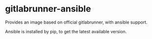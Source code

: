 # gitlabrunner-ansible

Provides an image based on official gitlabrunner, with ansible support.

Ansible is installed by pip, to get the latest available version.


